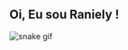 ##  Oi, Eu sou Raniely !

![snake gif](https://github.com/ranielyxs/ranielyxs/blob/output/github-contribution-grid-snake.svg)

